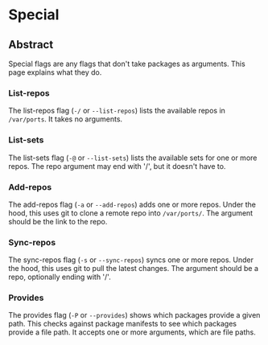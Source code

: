# Special

## Abstract
Special flags are any flags that don't take packages as arguments. This page
explains what they do.

### List-repos
The list-repos flag (``-/`` or ``--list-repos``) lists the available repos in
``/var/ports``. It takes no arguments.

### List-sets
The list-sets flag (``-@`` or ``--list-sets``) lists the available sets for one
or more repos. The repo argument may end with '/', but it doesn't have to.

### Add-repos
The add-repos flag (``-a`` or ``--add-repos``) adds one or more repos. Under
the hood, this uses git to clone a remote repo into ``/var/ports/``. The
argument should be the link to the repo.

### Sync-repos
The sync-repos flag (``-s`` or ``--sync-repos``) syncs one or more repos. Under
the hood, this uses git to pull the latest changes. The argument should be a
repo, optionally ending with '/'.

### Provides
The provides flag (``-P`` or ``--provides``) shows which packages provide a
given path. This checks against package manifests to see which packages provide
a file path. It accepts one or more arguments, which are file paths.
